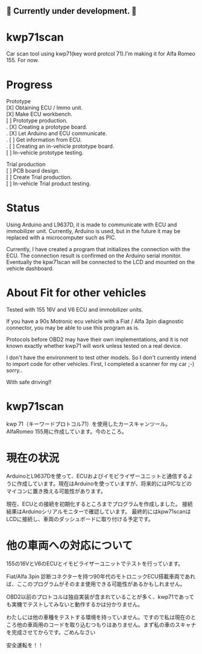 ## :construction: Currently under development. :construction:

# kwp71scan
Car scan tool using kwp71(key word protcol 71).I'm making it for Alfa Romeo 155. For now.

# Progress
Prototype  
 [X] Obtaining ECU / Immo unit.  
 [X] Make ECU workbench.  
 [ ] Prototype production.  
.  [X] Creating a prototype board.  
.  [X] Let Arduino and ECU communicate.  
.  [ ] Get information from ECU.  
.  [ ] Creating an in-vehicle prototype board.  
 [ ] In-vehicle prototype testing.  
  
Trial production  
 [ ] PCB board design.  
 [ ] Create Trial production.  
 [ ] In-vehicle Trial product testing.  

# Status
Using Arduino and L9637D, it is made to communicate with ECU and immobilizer unit. Currently, Arduino is used, but in the future it may be replaced with a microcomputer such as PIC.

Currently, I have created a program that initializes the connection with the ECU. The connection result is confirmed on the Arduino serial monitor.
Eventually the kpw71scan will be connected to the LCD and mounted on the vehicle dashboard.

# About Fit for other vehicles
Tested with 155 16V and V6 ECU and immobilizer units.

If you have a 90s Motronic ecu vehicle with a Fiat / Alfa 3pin diagnostic connector, you may be able to use this program as is.

Protocols before OBD2 may have their own implementations, and it is not known exactly whether kwp71 will work unless tested on a real device.

I don't have the environment to test other models. So I don't currently intend to import code for other vehicles. First, I completed a scanner for my car ;-) sorry..

With safe driving!!





# kwp71scan
kwp 71（キーワードプロトコル71）を使用したカースキャンツール。AlfaRomeo 155用に作成しています。今のところ。

# 現在の状況
ArduinoとL9637Dを使って、ECUおよびイモビライザーユニットと通信するように作成しています。現在はArduinoを使っていますが、将来的にはPICなどのマイコンに置き換える可能性があります。

現在、ECUとの接続を初期化するところまでプログラムを作成しました。 接続結果はArduinoシリアルモニターで確認しています。
最終的にはkpw71scanはLCDに接続し、車両のダッシュボードに取り付ける予定です。

# 他の車両への対応について
155の16VとV6のECUとイモビライザーユニットでテストを行っています。

Fiat/Alfa 3pin 診断コネクターを持つ90年代のモトロニックECU搭載車両であれば、ここのプログラムがそのまま使用できる可能性があるかもしれません。

OBD2以前のプロトコルは独自実装が含まれていることが多く、kwp71であっても実機でテストしてみないと動作するかは分かりません。

わたしには他の車種をテストする環境を持っていません。ですので私は現在のところ他の車両用のコードを取り込むつもりはありません。まず私の車のスキャナを完成させてからです。ごめんなさい

安全運転を！！
